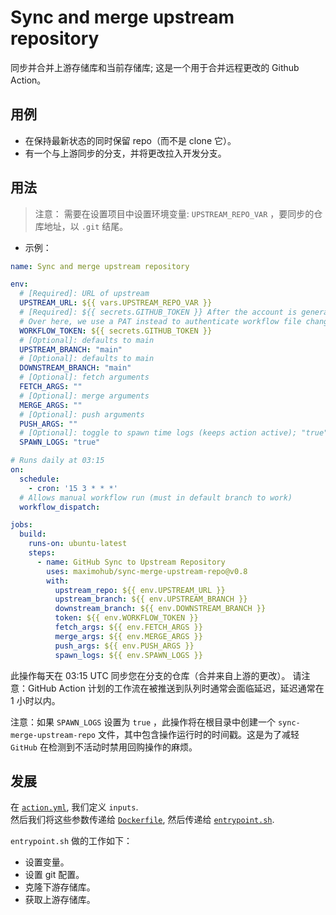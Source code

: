 # Sync and merge upstream repository

同步并合并上游存储库和当前存储库; 这是一个用于合并远程更改的 Github Action。

## 用例

- 在保持最新状态的同时保留 repo（而不是 clone 它）。
- 有一个与上游同步的分支，并将更改拉入开发分支。

## 用法

> 注意： 需要在设置项目中设置环境变量: `UPSTREAM_REPO_VAR` ，要同步的仓库地址，以 `.git` 结尾。

- 示例：

```YAML
name: Sync and merge upstream repository

env:
  # [Required]: URL of upstream
  UPSTREAM_URL: ${{ vars.UPSTREAM_REPO_VAR }}
  # [Required]: ${{ secrets.GITHUB_TOKEN }} After the account is generated, no separate settings are required
  # Over here, we use a PAT instead to authenticate workflow file changes.
  WORKFLOW_TOKEN: ${{ secrets.GITHUB_TOKEN }}
  # [Optional]: defaults to main
  UPSTREAM_BRANCH: "main"
  # [Optional]: defaults to main
  DOWNSTREAM_BRANCH: "main"
  # [Optional]: fetch arguments
  FETCH_ARGS: ""
  # [Optional]: merge arguments
  MERGE_ARGS: ""
  # [Optional]: push arguments
  PUSH_ARGS: ""
  # [Optional]: toggle to spawn time logs (keeps action active); "true" or "false"; defaults to false
  SPAWN_LOGS: "true"

# Runs daily at 03:15
on:
  schedule:
    - cron: '15 3 * * *'
  # Allows manual workflow run (must in default branch to work)
  workflow_dispatch:

jobs:
  build:
    runs-on: ubuntu-latest
    steps:
      - name: GitHub Sync to Upstream Repository
        uses: maximohub/sync-merge-upstream-repo@v0.8
        with: 
          upstream_repo: ${{ env.UPSTREAM_URL }}
          upstream_branch: ${{ env.UPSTREAM_BRANCH }}
          downstream_branch: ${{ env.DOWNSTREAM_BRANCH }}
          token: ${{ env.WORKFLOW_TOKEN }}
          fetch_args: ${{ env.FETCH_ARGS }}
          merge_args: ${{ env.MERGE_ARGS }}
          push_args: ${{ env.PUSH_ARGS }}
          spawn_logs: ${{ env.SPAWN_LOGS }}
```

此操作每天在 03:15 UTC 同步您在分支的仓库（合并来自上游的更改）。 请注意：GitHub Action 计划的工作流在被推送到队列时通常会面临延迟，延迟通常在 1 小时以内。

注意：如果 `SPAWN_LOGS` 设置为 `true` ，此操作将在根目录中创建一个 `sync-merge-upstream-repo` 文件，其中包含操作运行时的时间戳。这是为了减轻 `GitHub` 在检测到不活动时禁用回购操作的麻烦。

## 发展

在 [`action.yml`](https://github.com/maximohub/sync-merge-upstream-repo/blob/master/action.yml), 我们定义  `inputs`.  
然后我们将这些参数传递给 [`Dockerfile`](https://github.com/maximohub/sync-merge-upstream-repo/blob/master/Dockerfile), 然后传递给 [`entrypoint.sh`](https://github.com/maximohub/sync-merge-upstream-repo/blob/master/entrypoint.sh).

`entrypoint.sh` 做的工作如下：

- 设置变量。
- 设置 git 配置。
- 克隆下游存储库。
- 获取上游存储库。
